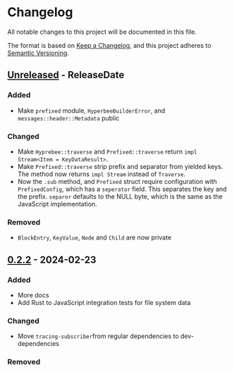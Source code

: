# Changelog

All notable changes to this project will be documented in this file.

The format is based on [Keep a Changelog](https://keepachangelog.com/en/1.1.0/),
and this project adheres to [Semantic Versioning](https://semver.org/spec/v2.0.0.html).

<!-- next-header -->

## [Unreleased] - ReleaseDate

### Added

- Make `prefixed` module, `HyperbeeBuilderError`, and `messages::header::Metadata` public

### Changed

- Make `Hyprebee::traverse` and `Prefixed::traverse` return `impl Stream<Item = KeyDataResult>`.
- Make `Prefixed::traverse` strip prefix and separator from yielded keys. The method now returns `impl Stream` instead of `Traverse`.
- Now the `.sub` method, and `Prefixed` struct require configuration with `PrefixedConfig`, which has a `seperator` field. This separates the key and the prefix.
`separor` defaults to the NULL byte, which is the same as the JavaScript implementation.

### Removed

- `BlockEntry`, `KeyValue`, `Node` and `Child` are now private

## [0.2.2] - 2024-02-23

### Added

- More docs
- Add Rust to JavaScript integration tests for file system data

### Changed

- Move `tracing-subscriber`from regular dependencies to dev-dependencies

### Removed

<!-- next-url -->
[Unreleased]: https://github.com/cowlicks/hyperbee/compare/v0.2.2...HEAD
[0.2.2]: https://github.com/cowlicks/hyperbee/compare/v0.2.1...v0.2.2
[0.2.1]: https://github.com/cowlicks/hyperbee/compare/v0.2.0...v0.2.1
[0.2.0]: https://github.com/cowlicks/hyperbee/releases/tag/v0.2.0

